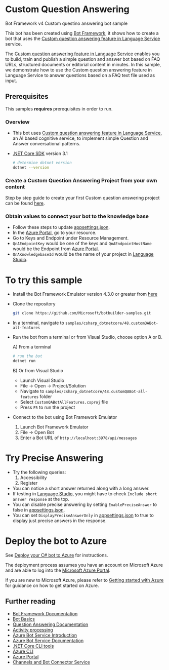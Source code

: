 ﻿# Custom Question Answering

Bot Framework v4 Custom questino answering bot sample

This bot has been created using [Bot Framework](https://dev.botframework.com), it shows how to create a bot that uses the [Custom question answering feature in Language Service](https://language.cognitive.azure.com) service.

The [Custom question answering feature in Language Service](https://language.cognitive.azure.com) enables you to build, train and publish a simple question and answer bot based on FAQ URLs, structured documents or editorial content in minutes. In this sample, we demonstrate how to use the Custom question answering feature in Language Service to answer questions based on a FAQ text file used as input.

## Prerequisites

This samples **requires** prerequisites in order to run.

### Overview

- This bot uses [Custom question answering feature in Language Service](https://language.cognitive.azure.com), an AI based cognitive service, to implement simple Question and Answer conversational patterns.

- [.NET Core SDK](https://dotnet.microsoft.com/download) version 3.1

  ```bash
  # determine dotnet version
  dotnet --version
  ```

### Create a Custom Question Answering Project from your own content

Step by step guide to create your first Custom question answering project can be found [here](https://docs.microsoft.com/en-us/azure/cognitive-services/language-service/question-answering/quickstart/sdk).

### Obtain values to connect your bot to the knowledge base
- Follow these steps to update [appsettings.json](appsettings.json).
- In the [Azure Portal](https://ms.portal.azure.com/), go to your resource.
- Go to Keys and Endpoint under Resource Management.
- `QnAEndpointKey` would be one of the keys and `QnAEndpointHostName` would be the Endpoint from [Azure Portal](https://ms.portal.azure.com/).
- `QnAKnowledgebaseId` would be the name of your project in [Language Studio](https://language.cognitive.azure.com/questionAnswering/projects).

# To try this sample

- Install the Bot Framework Emulator version 4.3.0 or greater from [here](https://github.com/Microsoft/BotFramework-Emulator/releases)
- Clone the repository

    ```bash
    git clone https://github.com/Microsoft/botbuilder-samples.git
    ```

- In a terminal, navigate to `samples/csharp_dotnetcore/48.customQABot-all-features`
- Run the bot from a terminal or from Visual Studio, choose option A or B.

  A) From a terminal

  ```bash
  # run the bot
  dotnet run
  ```

  B) Or from Visual Studio

  - Launch Visual Studio
  - File -> Open -> Project/Solution
  - Navigate to `samples/csharp_dotnetcore/48.customQABot-all-features` folder
  - Select `CustomQABotAllFeatures.csproj` file
  - Press `F5` to run the project
- Connect to the bot using Bot Framework Emulator
  1) Launch Bot Framework Emulator
  2) File -> Open Bot
  3) Enter a Bot URL of `http://localhost:3978/api/messages`

# Try Precise Answering
- Try the following queries:
  1) Accessibility
  2) Register
- You can notice a short answer returned along with a long answer.
- If testing in [Language Studio](https://language.cognitive.azure.com/), you might have to check `Include short answer response` at the top.
- You can disable precise answering by setting `EnablePreciseAnswer` to false in [appsettings.json](appsettings.json).
- You can set `DisplayPreciseAnswerOnly` in [appsettings.json](appsettings.json) to true to display just precise answers in the response.

# Deploy the bot to Azure
See [Deploy your C# bot to Azure][50] for instructions.

The deployment process assumes you have an account on Microsoft Azure and are able to log into the [Microsoft Azure Portal][60].

If you are new to Microsoft Azure, please refer to [Getting started with Azure][70] for guidance on how to get started on Azure.

## Further reading

- [Bot Framework Documentation](https://docs.botframework.com)
- [Bot Basics](https://docs.microsoft.com/azure/bot-service/bot-builder-basics?view=azure-bot-service-4.0)
- [Question Answering Documentation](https://docs.microsoft.com/en-us/azure/cognitive-services/language-service/question-answering/overview)
- [Activity processing](https://docs.microsoft.com/en-us/azure/bot-service/bot-builder-concept-activity-processing?view=azure-bot-service-4.0)
- [Azure Bot Service Introduction](https://docs.microsoft.com/azure/bot-service/bot-service-overview-introduction?view=azure-bot-service-4.0)
- [Azure Bot Service Documentation](https://docs.microsoft.com/azure/bot-service/?view=azure-bot-service-4.0)
- [.NET Core CLI tools](https://docs.microsoft.com/en-us/dotnet/core/tools/?tabs=netcore2x)
- [Azure CLI](https://docs.microsoft.com/cli/azure/?view=azure-cli-latest)
- [Azure Portal](https://portal.azure.com)
- [Channels and Bot Connector Service](https://docs.microsoft.com/en-us/azure/bot-service/bot-concepts?view=azure-bot-service-4.0)

[50]: https://docs.microsoft.com/en-us/azure/bot-service/bot-builder-howto-deploy-azure?view=azure-bot-service-4.0
[60]: https://portal.azure.com
[70]: https://azure.microsoft.com/get-started/